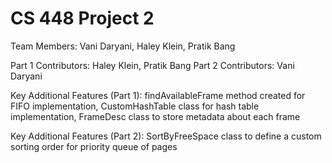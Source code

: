 # CS 448 Project 2

Team Members: Vani Daryani, Haley Klein, Pratik Bang

Part 1 Contributors: Haley Klein, Pratik Bang
Part 2 Contributors: Vani Daryani

Key Additional Features (Part 1): findAvailableFrame method created for FIFO implementation, CustomHashTable class for hash table implementation, FrameDesc class to store metadata about each frame

Key Additional Features (Part 2): SortByFreeSpace class to define a custom sorting order for priority queue of pages
